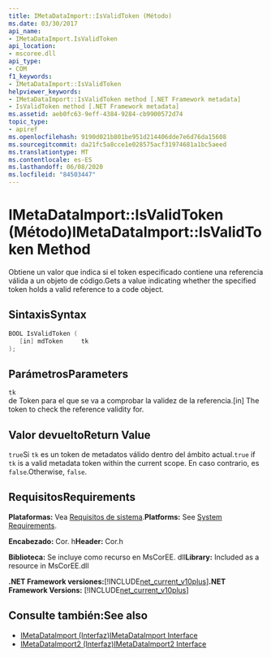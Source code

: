 ```yaml
---
title: IMetaDataImport::IsValidToken (Método)
ms.date: 03/30/2017
api_name:
- IMetaDataImport.IsValidToken
api_location:
- mscoree.dll
api_type:
- COM
f1_keywords:
- IMetaDataImport::IsValidToken
helpviewer_keywords:
- IMetaDataImport::IsValidToken method [.NET Framework metadata]
- IsValidToken method [.NET Framework metadata]
ms.assetid: aeb0fc63-9eff-4384-9284-cb9900572d74
topic_type:
- apiref
ms.openlocfilehash: 9190d021b801be951d214406dde7e6d76da15608
ms.sourcegitcommit: da21fc5a8cce1e028575acf31974681a1bc5aeed
ms.translationtype: MT
ms.contentlocale: es-ES
ms.lasthandoff: 06/08/2020
ms.locfileid: "84503447"
---
```

# <a name="imetadataimportisvalidtoken-method"></a><span data-ttu-id="f105e-102">IMetaDataImport::IsValidToken (Método)</span><span class="sxs-lookup"><span data-stu-id="f105e-102">IMetaDataImport::IsValidToken Method</span></span>
<span data-ttu-id="f105e-103">Obtiene un valor que indica si el token especificado contiene una referencia válida a un objeto de código.</span><span class="sxs-lookup"><span data-stu-id="f105e-103">Gets a value indicating whether the specified token holds a valid reference to a code object.</span></span>  
  
## <a name="syntax"></a><span data-ttu-id="f105e-104">Sintaxis</span><span class="sxs-lookup"><span data-stu-id="f105e-104">Syntax</span></span>  
  
```cpp  
BOOL IsValidToken (  
   [in] mdToken     tk  
);  
```  
  
## <a name="parameters"></a><span data-ttu-id="f105e-105">Parámetros</span><span class="sxs-lookup"><span data-stu-id="f105e-105">Parameters</span></span>  
 `tk`  
 <span data-ttu-id="f105e-106">de Token para el que se va a comprobar la validez de la referencia.</span><span class="sxs-lookup"><span data-stu-id="f105e-106">[in] The token to check the reference validity for.</span></span>  
  
## <a name="return-value"></a><span data-ttu-id="f105e-107">Valor devuelto</span><span class="sxs-lookup"><span data-stu-id="f105e-107">Return Value</span></span>  
 <span data-ttu-id="f105e-108">`true`Si `tk` es un token de metadatos válido dentro del ámbito actual.</span><span class="sxs-lookup"><span data-stu-id="f105e-108">`true` if `tk` is a valid metadata token within the current scope.</span></span> <span data-ttu-id="f105e-109">En caso contrario, es `false`.</span><span class="sxs-lookup"><span data-stu-id="f105e-109">Otherwise, `false`.</span></span>  
  
## <a name="requirements"></a><span data-ttu-id="f105e-110">Requisitos</span><span class="sxs-lookup"><span data-stu-id="f105e-110">Requirements</span></span>  
 <span data-ttu-id="f105e-111">**Plataformas:** Vea [Requisitos de sistema](../../get-started/system-requirements.md).</span><span class="sxs-lookup"><span data-stu-id="f105e-111">**Platforms:** See [System Requirements](../../get-started/system-requirements.md).</span></span>  
  
 <span data-ttu-id="f105e-112">**Encabezado:** Cor. h</span><span class="sxs-lookup"><span data-stu-id="f105e-112">**Header:** Cor.h</span></span>  
  
 <span data-ttu-id="f105e-113">**Biblioteca:** Se incluye como recurso en MsCorEE. dll</span><span class="sxs-lookup"><span data-stu-id="f105e-113">**Library:** Included as a resource in MsCorEE.dll</span></span>  
  
 <span data-ttu-id="f105e-114">**.NET Framework versiones:**[!INCLUDE[net_current_v10plus](../../../../includes/net-current-v10plus-md.md)]</span><span class="sxs-lookup"><span data-stu-id="f105e-114">**.NET Framework Versions:** [!INCLUDE[net_current_v10plus](../../../../includes/net-current-v10plus-md.md)]</span></span>  
  
## <a name="see-also"></a><span data-ttu-id="f105e-115">Consulte también:</span><span class="sxs-lookup"><span data-stu-id="f105e-115">See also</span></span>

- [<span data-ttu-id="f105e-116">IMetaDataImport (Interfaz)</span><span class="sxs-lookup"><span data-stu-id="f105e-116">IMetaDataImport Interface</span></span>](imetadataimport-interface.md)
- [<span data-ttu-id="f105e-117">IMetaDataImport2 (Interfaz)</span><span class="sxs-lookup"><span data-stu-id="f105e-117">IMetaDataImport2 Interface</span></span>](imetadataimport2-interface.md)
